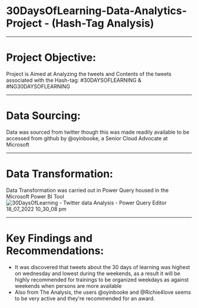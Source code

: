 # 30DaysOfLearning-Data-Analytics-Project - (Hash-Tag Analysis)

-----
# Project Objective:
Project is Aimed at Analyzing the tweets and Contents of the tweets associated with the Hash-tag: #30DAYSOFLEARNING & #NG30DAYSOFLEARNING

-----
# Data Sourcing:
Data was sourced from twitter though this was made readily available to be accessed from github by @oyinbooke, a Senior Cloud Advocate at Microsoft

-----
# Data Transformation:
Data Transformation was carried out in Power Query housed in the Microsoft Power BI Tool
![30DaysOfLearning - Twitter data Analysis - Power Query Editor 18_07_2022 10_30_08 pm](https://user-images.githubusercontent.com/107093714/179624932-1af40bca-ce34-46a6-a180-811921e87039.png)

----
# Key Findings and Recommendations:
 - It was discovered that tweets about the 30 days of learning was highest on wednesday and lowest during the weekends, as a result it will be highly recommended for trainings to be organized weekdays as against weekends when persons are more available
 - Also from The Analysis, the users @oyinbooke and @Richie4love seems to be very active and they're recommended for an award. 
   
